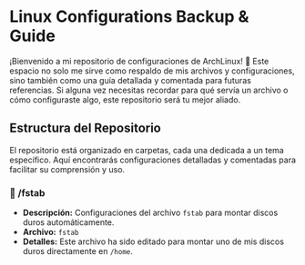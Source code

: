 # Linux Configurations Backup & Guide

¡Bienvenido a mi repositorio de configuraciones de ArchLinux! 🚀 Este espacio no solo me sirve como respaldo de mis archivos y configuraciones, sino también como una guía detallada y comentada para futuras referencias. Si alguna vez necesitas recordar para qué servía un archivo o cómo configuraste algo, este repositorio será tu mejor aliado.

## Estructura del Repositorio

El repositorio está organizado en carpetas, cada una dedicada a un tema específico. Aquí encontrarás configuraciones detalladas y comentadas para facilitar su comprensión y uso.

### 📂 /fstab
- **Descripción:** Configuraciones del archivo `fstab` para montar discos duros automáticamente.
- **Archivo:** `fstab`
- **Detalles:** Este archivo ha sido editado para montar uno de mis discos duros directamente en `/home`.



